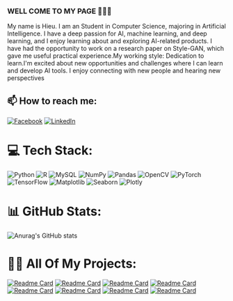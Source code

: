 ### WELL COME TO MY PAGE 👋👋👋
My name is Hieu. I am an Student in Computer Science, majoring in Artificial Intelligence. I have a deep passion for AI, machine learning, and deep learning, and I enjoy learning about and exploring AI-related products. I have had the opportunity to work on a research paper on Style-GAN, which gave me useful practical experience.My working style: Dedication to learn.I'm excited about new opportunities and challenges where I can learn and develop AI tools. I enjoy connecting with new people and hearing new perspectives

## 📫 How to reach me:
[![Facebook](https://img.shields.io/badge/Facebook-%231877F2.svg?logo=Facebook&logoColor=white)](https://facebook.com/https://www.facebook.com/hieu.130920049) [![LinkedIn](https://img.shields.io/badge/LinkedIn-%230077B5.svg?logo=linkedin&logoColor=white)](https://linkedin.com/in/www.linkedin.com/in/nguyễn-đình-hiếu-818778303) 

# 💻 Tech Stack:
![Python](https://img.shields.io/badge/python-3670A0?style=plastic&logo=python&logoColor=ffdd54)
![R](https://img.shields.io/badge/R-276DC3?style=plastic&logo=r&logoColor=white)
![MySQL](https://img.shields.io/badge/mysql-%2300000f.svg?style=plastic&logo=mysql&logoColor=white) 
![NumPy](https://img.shields.io/badge/numpy-%23013243.svg?style=plastic&logo=numpy&logoColor=white) 
![Pandas](https://img.shields.io/badge/pandas-%23150458.svg?style=plastic&logo=pandas&logoColor=white)
![OpenCV](https://img.shields.io/badge/OpenCV-%23white.svg?style=plastic&logo=opencv&logoColor=white)
![PyTorch](https://img.shields.io/badge/PyTorch-%23EE4C2C.svg?style=plastic&logo=PyTorch&logoColor=white)
![TensorFlow](https://img.shields.io/badge/TensorFlow-%23FF6F00.svg?style=plastic&logo=TensorFlow&logoColor=white)
![Matplotlib](https://img.shields.io/badge/Matplotlib-%23ffffff.svg?style=plastic&logo=Matplotlib&logoColor=black)
![Seaborn](https://img.shields.io/badge/Seaborn-%2300287B.svg?style=plastic&logo=Seaborn&logoColor=white)
![Plotly](https://img.shields.io/badge/Plotly-%233F4F75.svg?style=plastic&logo=Plotly&logoColor=white)
# 📊 GitHub Stats:
![Anurag's GitHub stats](https://github-readme-stats.vercel.app/api?username=nguyendinhhieu1309&theme=tokyonight&show_icons=true)


# 👨‍💻 All Of My Projects:
[![Readme Card](https://github-readme-stats.vercel.app/api/pin/?username=nguyendinhhieu1309&repo=VITON-Extends&theme=great-gatsby&show_icons=true)](https://github.com/nguyendinhhieu1309/VITON-Extends.git)
[![Readme Card](https://github-readme-stats.vercel.app/api/pin/?username=nguyendinhhieu1309&repo=Face_Recognition_Attendance&theme=gruvbox&show_icons=true)](https://github.com/nguyendinhhieu1309/Cultural_Heritage.git)
[![Readme Card](https://github-readme-stats.vercel.app/api/pin/?username=nguyendinhhieu1309&repo=Brain_Tumor_Detection&theme=neon&show_icons=true)](https://github.com/nguyendinhhieu1309/Brain_Tumor_Detection.git)
[![Readme Card](https://github-readme-stats.vercel.app/api/pin/?username=nguyendinhhieu1309&repo=Pygame_Machine_Learning&theme=monokai&show_icons=true)](https://github.com/nguyendinhhieu1309/Pygame_Machine_Learning)
[![Readme Card](https://github-readme-stats.vercel.app/api/pin/?username=nguyendinhhieu1309&repo=Machine_Learning_Mediapipe&theme=blue-green&show_icons=true)](https://github.com/nguyendinhhieu1309/Machine_Learning_Mediapipe)
[![Readme Card](https://github-readme-stats.vercel.app/api/pin/?username=nguyendinhhieu1309&repo=Face_Recognition_Attendance&theme=gruvbox&show_icons=true)](https://github.com/nguyendinhhieu1309/Face_Recognition_Attendance.git)
[![Readme Card](https://github-readme-stats.vercel.app/api/pin/?username=nguyendinhhieu1309&repo=Data_Structures_and_Algorithm_with_Python&theme=great-gatsby&show_icons=true)](https://github.com/nguyendinhhieu1309/Data_Structures_and_Algorithm_with_Python)
[![Readme Card](https://github-readme-stats.vercel.app/api/pin/?username=nguyendinhhieu1309&repo=Mario-Learn-Japanese&theme=synthwave&show_icons=true)](https://github.com/nguyendinhhieu1309/Mario-Learn-Japanese.git)
